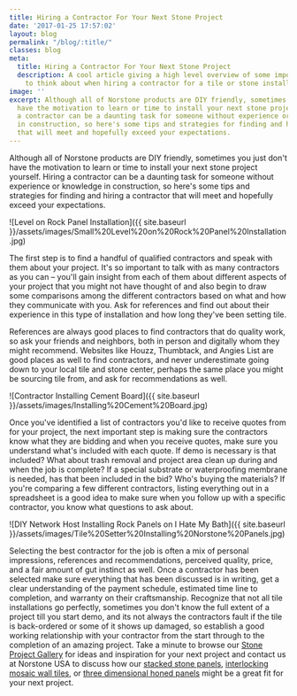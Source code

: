 ```yaml
---
title: Hiring a Contractor For Your Next Stone Project
date: '2017-01-25 17:57:02'
layout: blog
permalink: "/blog/:title/"
classes: blog
meta:
  title: Hiring a Contractor For Your Next Stone Project
  description: A cool article giving a high level overview of some important things
    to think about when hiring a contractor for a tile or stone installation.
image: ''
excerpt: Although all of Norstone products are DIY friendly, sometimes you just don't
  have the motivation to learn or time to install your next stone project yourself.  Hiring
  a contractor can be a daunting task for someone without experience or knowledge
  in construction, so here's some tips and strategies for finding and hiring a contractor
  that will meet and hopefully exceed your expectations.
---
```

Although all of Norstone products are DIY friendly, sometimes you just don't have the motivation to learn or time to install your next stone project yourself. Hiring a contractor can be a daunting task for someone without experience or knowledge in construction, so here's some tips and strategies for finding and hiring a contractor that will meet and hopefully exceed your expectations.

![Level on Rock Panel Installation]({{ site.baseurl }}/assets/images/Small%20Level%20on%20Rock%20Panel%20Installation.jpg)

The first step is to find a handful of qualified contractors and speak with them about your project. It's so important to talk with as many contractors as you can – you'll gain insight from each of them about different aspects of your project that you might not have thought of and also begin to draw some comparisons among the different contractors based on what and how they communicate with you. Ask for references and find out about their experience in this type of installation and how long they've been setting tile.

References are always good places to find contractors that do quality work, so ask your friends and neighbors, both in person and digitally whom they might recommend. Websites like Houzz, Thumbtack, and Angies List are good places as well to find contractors, and never underestimate going down to your local tile and stone center, perhaps the same place you might be sourcing tile from, and ask for recommendations as well.

![Contractor Installing Cement Board]({{ site.baseurl }}/assets/images/Installing%20Cement%20Board.jpg)

Once you've identified a list of contractors you'd like to receive quotes from for your project, the next important step is making sure the contractors know what they are bidding and when you receive quotes, make sure you understand what's included with each quote. If demo is necessary is that included? What about trash removal and project area clean up during and when the job is complete? If a special substrate or waterproofing membrane is needed, has that been included in the bid? Who's buying the materials? If you're comparing a few different contractors, listing everything out in a spreadsheet is a good idea to make sure when you follow up with a specific contractor, you know what questions to ask about.

![DIY Network Host Installing Rock Panels on I Hate My Bath]({{ site.baseurl }}/assets/images/Tile%20Setter%20Installing%20Norstone%20Panels.jpg)

Selecting the best contractor for the job is often a mix of personal impressions, references and recommendations, perceived quality, price, and a fair amount of gut instinct as well. Once a contractor has been selected make sure everything that has been discussed is in writing, get a clear understanding of the payment schedule, estimated time line to completion, and warranty on their craftsmanship. Recognize that not all tile installations go perfectly, sometimes you don't know the full extent of a project till you start demo, and its not always the contractors fault if the tile is back-ordered or some of it shows up damaged, so establish a good working relationship with your contractor from the start through to the completion of an amazing project. Take a minute to browse our [Stone Project Gallery](http://www.norstoneusa.com/gallery/project/) for ideas and inspiration for your next project and contact us at Norstone USA to discuss how our [stacked stone panels](http://www.norstoneusa.com/products/stacked-stone-cladding/), [interlocking mosaic wall tiles](http://www.norstoneusa.com/products/modern-wall-tile/), or [three dimensional honed panels](http://www.norstoneusa.com/products/basalt-stone-panels/) might be a great fit for your next project.